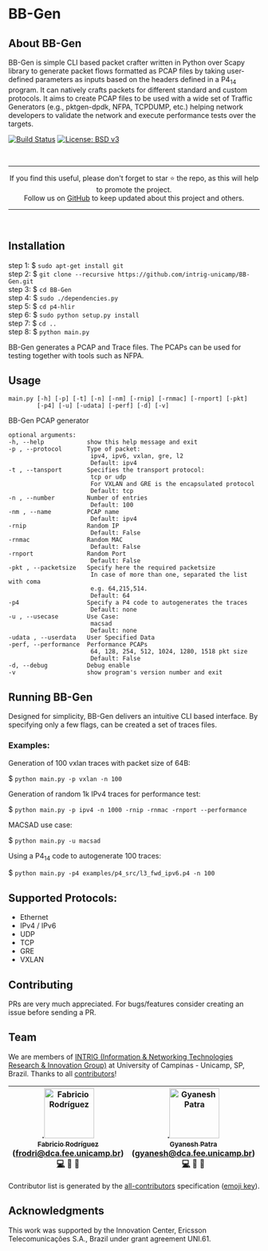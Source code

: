 BB-Gen
===

## About BB-Gen
BB-Gen is simple CLI based packet crafter written in Python over Scapy library to generate packet flows formatted as PCAP files by taking user-defined parameters as inputs based on the headers defined in a P4<sub>14</sub> program. It can natively crafts packets for different standard and custom protocols. It aims to create PCAP files to be used with a wide set of Traffic Generators (e.g., pktgen-dpdk, NFPA, TCPDUMP, etc.) helping network developers to validate the network and execute performance tests over the targets.

[![Build Status](https://travis-ci.org/intrig-unicamp/BB-Gen.svg?branch=master)](https://travis-ci.org/intrig-unicamp/BB-Gen)
[![License: BSD v3](https://img.shields.io/badge/License-BSD%20v3-blue.svg)](LICENSE)

<br>
<hr>
<p align="center">
If you find this useful, please don't forget to star ⭐️ the repo, as this will help to promote the project.<br>
Follow us on <a href="https://github.com/intrig-unicamp?tab=repositories">GitHub</a> to keep updated about this project and others</a>.
</p>
<hr>
<br>

## Installation  
step 1: $ `sudo apt-get install git`  
step 2: $ `git clone --recursive https://github.com/intrig-unicamp/BB-Gen.git`  
step 3: $ `cd BB-Gen`    
step 4: $ `sudo ./dependencies.py`  
step 5: $ `cd p4-hlir`    
step 6: $ `sudo python setup.py install`    
step 7: $ `cd ..`      
step 8: $ `python main.py`  

BB-Gen generates a PCAP and Trace files.
The PCAPs can be used for testing together with tools such as NFPA.

## Usage

    main.py [-h] [-p] [-t] [-n] [-nm] [-rnip] [-rnmac] [-rnport] [-pkt]
            [-p4] [-u] [-udata] [-perf] [-d] [-v]

BB-Gen PCAP generator

    optional arguments:  
    -h, --help            show this help message and exit
    -p , --protocol       Type of packet:
                           ipv4, ipv6, vxlan, gre, l2
                           Default: ipv4
    -t , --tansport       Specifies the transport protocol:
                           tcp or udp
                           For VXLAN and GRE is the encapsulated protocol
                           Default: tcp
    -n , --number         Number of entries
                           Default: 100
    -nm , --name          PCAP name
                           Default: ipv4
    -rnip                 Random IP
                           Default: False
    -rnmac                Random MAC
                           Default: False
    -rnport               Random Port
                           Default: False
    -pkt , --packetsize   Specify here the required packetsize
                           In case of more than one, separated the list with coma
                           e.g. 64,215,514.
                           Default: 64
    -p4                   Specify a P4 code to autogenerates the traces
                           Default: none
    -u , --usecase        Use Case:
                           macsad
                           Default: none
    -udata , --userdata   User Specified Data
    -perf, --performance  Performance PCAPs
                           64, 128, 254, 512, 1024, 1280, 1518 pkt size
                           Default: False
    -d, --debug           Debug enable
    -v                    show program's version number and exit

## Running BB-Gen

Designed for simplicity, BB-Gen delivers an intuitive CLI based interface. By specifying only a few flags, can be created a set of traces files.

### Examples:

Generation of 100 vxlan traces with packet size of 64B:

$ `python main.py -p vxlan -n 100`

Generation of random 1k IPv4 traces for performance test:

$ `python main.py -p ipv4 -n 1000 -rnip -rnmac -rnport --performance`

MACSAD use case:

$ `python main.py -u macsad`

Using a P4<sub>14</sub> code to autogenerate 100 traces:

$ `python main.py -p4 examples/p4_src/l3_fwd_ipv6.p4 -n 100`

## Supported Protocols:
  - Ethernet
  - IPv4 / IPv6
  - UDP
  - TCP
  - GRE
  - VXLAN

## Contributing
PRs are very much appreciated. For bugs/features consider creating an issue before sending a PR.

## Team
We are members of [INTRIG (Information & Networking Technologies Research & Innovation Group)](http://intrig.dca.fee.unicamp.br) at University of Campinas - Unicamp, SP, Brazil.
Thanks to all [contributors](https://github.com/intrig-unicamp/BB-Gen/graphs/contributors)!

<!-- Contributors table START -->
| .[<img src="https://avatars.githubusercontent.com/ecwolf?s=100" width="100" alt="Fabricio Rodríguez" /><br /><sub>Fabricio Rodríguez</sub>](https://github.com/ecwolf)<br />(frodri@dca.fee.unicamp.br)<br />[💻](https://github.com/intrig-unicamp/mac/commits?author=ecwolf) 🔌 👀 | .[<img src="https://avatars.githubusercontent.com/c3m3gyanesh?s=100" width="100" alt="Gyanesh Patra" /><br /><sub>Gyanesh Patra</sub>](https://github.com/c3m3gyanesh)<br />(gyanesh@dca.fee.unicamp.br)<br />[💻](https://github.com/intrig-unicamp/mac/commits?author=c3m3gyanesh) 🔌 👀 | .[<img src="https://avatars.githubusercontent.com/chesteve?s=100" width="100" alt="Christian Esteve Rothenberg" /><br /><sub>Christian Esteve Rothenberg</sub>](https://github.com/chesteve)<br />(chesteve@dca.fee.unicamp.br)<br />📢 🎨 |
| :---: | :---: | :---: |
<!-- Contributors table END -->
Contributor list is generated by the [all-contributors](https://github.com/kentcdodds/all-contributors) specification ([emoji key](https://github.com/kentcdodds/all-contributors#emoji-key)).

<!--- Fabricio E Rodriguez Cesen (frodri@dca.fee.unicamp.br)  
P Gyanesh Kumar Patra (gyanesh@dca.fee.unicamp.br)  
Christian Rodolfo Esteve Rothenberg (chesteve@dca.fee.unicamp.br)  -->

## Acknowledgments
This work was supported by the Innovation Center, Ericsson Telecomunicações S.A., Brazil under grant agreement UNI.61.
